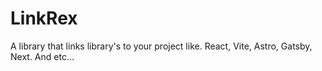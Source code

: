 # LinkRex
A library that links library's to your project like. React, Vite, Astro, Gatsby, Next. And etc...
